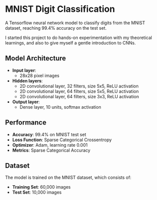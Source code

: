 # MNIST Digit Classification

A Tensorflow neural network model to classify digits from the MNIST dataset, reaching 99.4% accuracy on the test set.

I started this project to do hands-on experimentation with my theoretical learnings, and also to give myself a gentle introduction to CNNs.    

## Model Architecture

- **Input layer**:
  - 28x28 pixel images 
- **Hidden layers**:
  - 2D convolutional layer, 32 filters, size 5x5, ReLU activation
  - 2D convolutional layer, 64 filters, size 5x5, ReLU activation
  - 2D convolutional layer, 64 filters, size 3x3, ReLU activation
- **Output layer**:
  - Dense layer, 10 units, softmax activation   

## Performance

- **Accuracy**: 99.4% on MNIST test set
- **Loss Function**: Sparse Categorical Crossentropy
- **Optimizer**: Adam, learning rate 0.001
- **Metrics**: Sparse Categorical Accuracy

## Dataset

The model is trained on the MNIST dataset, which consists of:
- **Training Set**: 60,000 images 
- **Test Set**: 10,000 images

